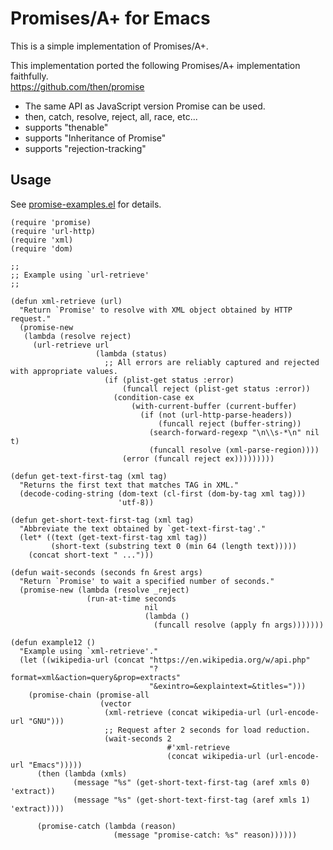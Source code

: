 Promises/A+ for Emacs
=====================

This is a simple implementation of Promises/A+.  

This implementation ported the following Promises/A+ implementation faithfully.  
https://github.com/then/promise

* The same API as JavaScript version Promise can be used.
 * then, catch, resolve, reject, all, race, etc...
* supports "thenable"
* supports "Inheritance of Promise"
* supports "rejection-tracking"

Usage
-----

See [promise-examples.el](https://github.com/chuntaro/emacs-promise/blob/master/promise-examples.el) for details.


```emacs-lisp
(require 'promise)
(require 'url-http)
(require 'xml)
(require 'dom)

;;
;; Example using `url-retrieve'
;;

(defun xml-retrieve (url)
  "Return `Promise' to resolve with XML object obtained by HTTP request."
  (promise-new
   (lambda (resolve reject)
     (url-retrieve url
                   (lambda (status)
                     ;; All errors are reliably captured and rejected with appropriate values.
                     (if (plist-get status :error)
                         (funcall reject (plist-get status :error))
                       (condition-case ex
                           (with-current-buffer (current-buffer)
                             (if (not (url-http-parse-headers))
                                 (funcall reject (buffer-string))
                               (search-forward-regexp "\n\\s-*\n" nil t)
                               (funcall resolve (xml-parse-region))))
                         (error (funcall reject ex)))))))))

(defun get-text-first-tag (xml tag)
  "Returns the first text that matches TAG in XML."
  (decode-coding-string (dom-text (cl-first (dom-by-tag xml tag)))
                        'utf-8))

(defun get-short-text-first-tag (xml tag)
  "Abbreviate the text obtained by `get-text-first-tag'."
  (let* ((text (get-text-first-tag xml tag))
         (short-text (substring text 0 (min 64 (length text)))))
    (concat short-text " ...")))

(defun wait-seconds (seconds fn &rest args)
  "Return `Promise' to wait a specified number of seconds."
  (promise-new (lambda (resolve _reject)
                 (run-at-time seconds
                              nil
                              (lambda ()
                                (funcall resolve (apply fn args)))))))

(defun example12 ()
  "Example using `xml-retrieve'."
  (let ((wikipedia-url (concat "https://en.wikipedia.org/w/api.php"
                               "?format=xml&action=query&prop=extracts"
                               "&exintro=&explaintext=&titles=")))
    (promise-chain (promise-all
                    (vector
                     (xml-retrieve (concat wikipedia-url (url-encode-url "GNU")))
                     ;; Request after 2 seconds for load reduction.
                     (wait-seconds 2
                                   #'xml-retrieve
                                   (concat wikipedia-url (url-encode-url "Emacs")))))
      (then (lambda (xmls)
              (message "%s" (get-short-text-first-tag (aref xmls 0) 'extract))
              (message "%s" (get-short-text-first-tag (aref xmls 1) 'extract))))

      (promise-catch (lambda (reason)
                       (message "promise-catch: %s" reason))))))
```

